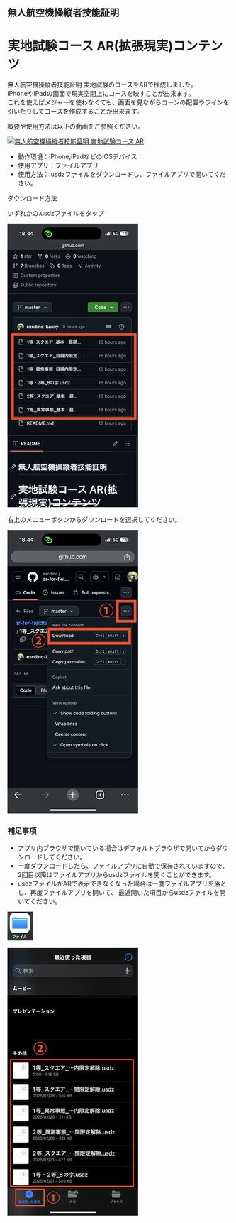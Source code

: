## 無人航空機操縦者技能証明 
# 実地試験コース AR(拡張現実)コンテンツ
 
無人航空機操縦者技能証明 実地試験のコースをARで作成しました。  
iPhoneやiPadの画面で現実空間上にコースを映すことが出来ます。  
これを使えばメジャーを使わなくても、画面を見ながらコーンの配置やラインを引いたりしてコースを作成することが出来ます。  
 
概要や使用方法は以下の動画をご参照ください。  


[![無人航空機操縦者技能証明 実地試験コース AR](http://img.youtube.com/vi/w9anxjQpvg0/0.jpg)](https://youtu.be/w9anxjQpvg0)

- 動作環境：iPhone,iPadなどのiOSデバイス
- 使用アプリ：ファイルアプリ
- 使用方法：.usdzファイルをダウンロードし、ファイルアプリで開いてください。

ダウンロード方法

いずれかの.usdzファイルをタップ

![いずれかの.usdzファイルをタップ](images/ar_1.png)

右上のメニューボタンからダウンロードを選択してください。

![右上のメニューボタンからダウンロードを選択してください](images/ar_2.png)

### 補足事項
- アプリ内ブラウザで開いている場合はデフォルトブラウザで開いてからダウンロードしてください。
- 一度ダウンロードしたら、ファイルアプリに自動で保存されていますので、2回目以降はファイルアプリからusdzファイルを開くことができます。
- usdzファイルがARで表示できなくなった場合は一度ファイルアプリを落とし、再度ファイルアプリを開いて、
最近開いた項目からusdzファイルを開いてください。

![一度ファイルアプリを落とし、再度ファイルアプリを開いてください](images/ar_3.png)

![最近開いた項目からusdzファイルを開いてください](images/ar_4.png)


